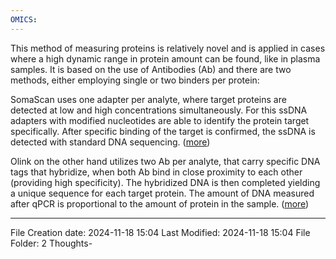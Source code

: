 ```yaml
---
OMICS:
---
```

This method of measuring proteins is relatively novel and is applied in cases where a high dynamic range in protein amount can be found, like in plasma samples. It is based on the use of Antibodies (Ab) and there are two methods, either employing single or two binders per protein:

SomaScan uses one adapter per analyte, where target proteins are detected at low and high concentrations simultaneously. For this ssDNA adapters with modified nucleotides are able to identify the protein target specifically. After specific binding of the target is confirmed, the ssDNA is detected with standard DNA sequencing. ([more](https://www.youtube.com/watch?v=fg4mlG0nGLw))

Olink on the other hand utilizes two Ab per analyte, that carry specific DNA tags that hybridize, when both Ab bind in close proximity to each other (providing high specificity). The hybridized DNA is then completed yielding a unique sequence for each target protein. The amount of DNA measured after qPCR is proportional to the amount of protein in the sample. ([more](https://www.youtube.com/watch?v=itzfXoAcOe0))

---
File Creation date: 2024-11-18 15:04
Last Modified: 2024-11-18 15:04
File Folder: 2 Thoughts-